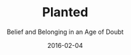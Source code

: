 ---
date: 2016-02-04
dateYear: 2016
isbn: 9781629721811
title: Planted
subtitle: Belief and Belonging in an Age of Doubt
description: "For all its advances, our secular age has also weakened ties to religious belief and affiliation, and Latter-day Saints have not been immune. In recent years, many faithful Church members have encountered challenging aspects of Church history, belief, or practice. Feeling isolated, alienated, or misled, some struggle to stay. Some simply leave. Many search for a reliable and faithful place to work through their questions. The abundance of information online can leave them frustrated. Planted offers those who struggle—and those who love them—practical ways to stay planted in the gospel of Jesus Christ."
cover: cover-planted.jpeg
coverGoogle:  
pageCount: 213
authors: Patrick Q. Mason
publishers:
- Deseret Book
- Maxwell Institute
published: 2015-12-28
publishedYear: 2015
shelves:
- non-fiction
---